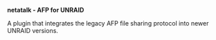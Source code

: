 **netatalk - AFP for UNRAID**

A plugin that integrates the legacy AFP file sharing protocol into newer UNRAID versions.